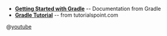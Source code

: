 <panel header="{{ icon_resource }} Resources" expanded> 

* [**Getting Started with Gradle**](https://gradle.org/docs/#getting-started) -- Documentation from Gradle
* [**Gradle Tutorial**](http://www.tutorialspoint.com/gradle/) -- from tutorialspoint.com

<panel type="seamless" header="{{ icon_video }} Working With Gradle in Intellij IDEA (6 minutes)">

@[youtube](JwPYjnhah3g)

</panel> 

</panel>